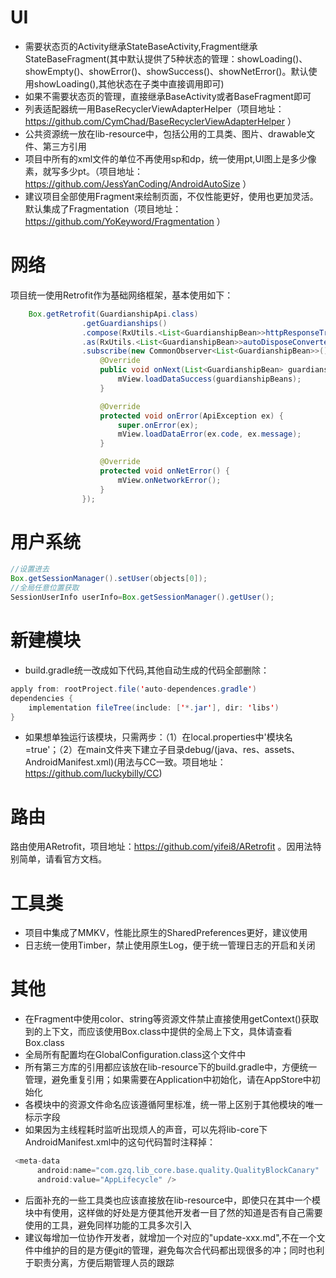 # UI
- 需要状态页的Activity继承StateBaseActivity,Fragment继承StateBaseFragment(其中默认提供了5种状态的管理：showLoading()、showEmpty()、showError()、showSuccess()、showNetError()。默认使用showLoading(),其他状态在子类中直接调用即可)
- 如果不需要状态页的管理，直接继承BaseActivity或者BaseFragment即可
- 列表适配器统一用BaseRecyclerViewAdapterHelper（项目地址：https://github.com/CymChad/BaseRecyclerViewAdapterHelper ）
- 公共资源统一放在lib-resource中，包括公用的工具类、图片、drawable文件、第三方引用
- 项目中所有的xml文件的单位不再使用sp和dp，统一使用pt,UI图上是多少像素，就写多少pt。（项目地址：https://github.com/JessYanCoding/AndroidAutoSize ）    
- 建议项目全部使用Fragment来绘制页面，不仅性能更好，使用也更加灵活。默认集成了Fragmentation（项目地址：https://github.com/YoKeyword/Fragmentation ）

  
# 网络

项目统一使用Retrofit作为基础网络框架，基本使用如下：
```java
    Box.getRetrofit(GuardianshipApi.class)
                .getGuardianships()
                .compose(RxUtils.<List<GuardianshipBean>>httpResponseTransformer())
                .as(RxUtils.<List<GuardianshipBean>>autoDisposeConverter(mLifecycleOwner))
                .subscribe(new CommonObserver<List<GuardianshipBean>>() {
                    @Override
                    public void onNext(List<GuardianshipBean> guardianshipBeans) {
                        mView.loadDataSuccess(guardianshipBeans);
                    }

                    @Override
                    protected void onError(ApiException ex) {
                        super.onError(ex);
                        mView.loadDataError(ex.code, ex.message);
                    }

                    @Override
                    protected void onNetError() {
                        mView.onNetworkError();
                    }
                });
```     
      
      
# 用户系统

```java
//设置进去
Box.getSessionManager().setUser(objects[0]);
//全局任意位置获取
SessionUserInfo userInfo=Box.getSessionManager().getUser();
```
# 新建模块

- build.gradle统一改成如下代码,其他自动生成的代码全部删除：
```java
apply from: rootProject.file('auto-dependences.gradle')
dependencies {
    implementation fileTree(include: ['*.jar'], dir: 'libs')
}
```
- 如果想单独运行该模块，只需两步：（1）在local.properties中'模块名=true'；（2）在main文件夹下建立子目录debug/(java、res、assets、AndroidManifest.xml)(用法与CC一致。项目地址：https://github.com/luckybilly/CC)

# 路由
路由使用ARetrofit，项目地址：https://github.com/yifei8/ARetrofit 。因用法特别简单，请看官方文档。

# 工具类
- 项目中集成了MMKV，性能比原生的SharedPreferences更好，建议使用
- 日志统一使用Timber，禁止使用原生Log，便于统一管理日志的开启和关闭

# 其他
- 在Fragment中使用color、string等资源文件禁止直接使用getContext()获取到的上下文，而应该使用Box.class中提供的全局上下文，具体请查看Box.class
- 全局所有配置均在GlobalConfiguration.class这个文件中
- 所有第三方库的引用都应该放在lib-resource下的build.gradle中，方便统一管理，避免重复引用；如果需要在Application中初始化，请在AppStore中初始化
- 各模块中的资源文件命名应该遵循阿里标准，统一带上区别于其他模块的唯一标示字段
- 如果因为主线程耗时监听出现烦人的声音，可以先将lib-core下AndroidManifest.xml中的这句代码暂时注释掉：
```java
 <meta-data
      android:name="com.gzq.lib_core.base.quality.QualityBlockCanary"
      android:value="AppLifecycle" />
```
- 后面补充的一些工具类也应该直接放在lib-resource中，即使只在其中一个模块中有使用，这样做的好处是方便其他开发者一目了然的知道是否有自己需要使用的工具，避免同样功能的工具多次引入
- 建议每增加一位协作开发者，就增加一个对应的"update-xxx.md",不在一个文件中维护的目的是方便git的管理，避免每次合代码都出现很多的冲；同时也利于职责分离，方便后期管理人员的跟踪
